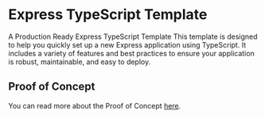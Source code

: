 # Express TypeScript Template

A Production Ready Express TypeScript Template
This template is designed to help you quickly set up a new Express application using TypeScript. It includes a variety of features and best practices to ensure your application is robust, maintainable, and easy to deploy.

## Proof of Concept

You can read more about the Proof of Concept [here](PROOF_OF_CONCEPT.md).